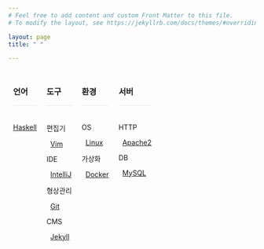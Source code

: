```yaml
---
# Feel free to add content and custom Front Matter to this file.
# To modify the layout, see https://jekyllrb.com/docs/themes/#overriding-theme-defaults

layout: page
title: " "

---
```


<!-- 언어 -->
<div id="lang" style="float:left; padding:10px">
<h3>언어</h3>
<div style="border-top: 1px solid #e8e8e8; padding: 2px; padding-bottom: -4px; text-align: center; border-bottom: none;">&nbsp;</div>

<!--
[C, C++](https://github.com/istree/istree.github.com/wiki/C,Cpp)
-->

<!--
[Java](https://github.com/istree/istree.github.com/wiki/Java)
-->

[Haskell](https://github.com/istree/istree.github.com/wiki/Haskell)

<!--
[Erlang](https://github.com/istree/istree.github.com/wiki/Erlang)
-->

<!--
[Web](https://github.com/istree/istree.github.com/wiki/Web)
-->

&nbsp;
</div>

<!-- 도구 -->
<div style="float:left; padding:10px">
<h3>도구</h3>
<div style="border-top: 1px solid #e8e8e8; padding: 2px; padding-bottom: -4px; text-align: center; border-bottom: none;">&nbsp;</div>

편집기

&nbsp; [Vim](https://github.com/istree/istree.github.com/wiki/Vim)

IDE

&nbsp; [IntelliJ](https://github.com/istree/istree.github.com/wiki/IntelliJ)

<!--
&nbsp; [Visual Studio](https://github.com/istree/istree.github.com/wiki/Visual-Studio)
-->

<!--
&nbsp; [Eclipse](https://github.com/istree/istree.github.com/wiki/Eclipse)
-->

형상관리

&nbsp; [Git](https://github.com/istree/istree.github.com/wiki/Git)

<!--
&nbsp; [Subversion](https://github.com/istree/istree.github.com/wiki/Subversion)
-->

CMS

<!--
&nbsp; [Wiki](https://github.com/istree/istree.github.com/wiki/Wiki)
-->

&nbsp; [Jekyll](https://github.com/istree/istree.github.com/wiki/Jekyll)

<!--
&nbsp; [WordPress](https://github.com/istree/istree.github.com/wiki/WordPress)
-->

<!-- 빌드 -->
<!--
&nbsp; [CMake](https://github.com/istree/istree.github.com/wiki/CMake) -->

&nbsp;
</div>

<!-- 환경 -->
<div style="float:left; padding:10px">
<h3>환경</h3>
<div style="border-top: 1px solid #e8e8e8; padding: 2px; padding-bottom: -4px; text-align: center; border-bottom: none;">&nbsp;</div>

OS

&nbsp; [Linux](https://github.com/istree/istree.github.com/wiki/Linux)

<!--
&nbsp; [Windows](https://github.com/istree/istree.github.com/wiki/Windows)
-->

<!--
&nbsp; [Mac](https://github.com/istree/istree.github.com/wiki/Mac)
-->

가상화

&nbsp; [Docker](https://github.com/istree/istree.github.com/wiki/Docker)

&nbsp;

</div>

<!-- 서버 -->
<div style="float:left; padding:10px">
<h3>서버</h3>
<div style="border-top: 1px solid #e8e8e8; padding: 2px; padding-bottom: -4px; text-align: center; border-bottom: none;">&nbsp;</div>

HTTP

&nbsp; [Apache2](https://github.com/istree/istree.github.com/wiki/Apache2)

DB

&nbsp; [MySQL](https://github.com/istree/istree.github.com/wiki/MySQL)

<!--
&nbsp; [Oracle DBMS](https://github.com/istree/istree.github.com/wiki/Oracle-DBMS)
-->

<!--
&nbsp; [Microsoft SQL Server](https://github.com/istree/istree.github.com/wiki/Microsoft-SQL-Server)
-->

<!--
&nbsp; [SAP](https://github.com/istree/istree.github.com/wiki/SAP)
-->

&nbsp;
</div>

<!-- 리소스 -->
<!--
<div style="float:left; padding:10px">
<h3>리소스</h3>
<div style="border-top: 1px solid #e8e8e8; padding: 2px; padding-bottom: -4px; text-align: center; border-bottom: none;">&nbsp;</div>

[책](https://github.com/istree/istree.github.com/wiki/책)

[글](https://github.com/istree/istree.github.com/wiki/글)

[제품](https://github.com/istree/istree.github.com/wiki/제품)

</div>
-->
